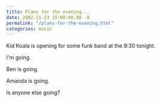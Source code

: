 ```yaml
---
title: Plans for the evening...
date: 2002-11-23 15:08:00.00 -8
permalink: "/plans-for-the-evening.html"
categories: music
---
```

Kid Koala is opening for some funk band at the 9:30 tonight.

I'm going.

Ben is going.

Amanda is going.

Is anyone else going?